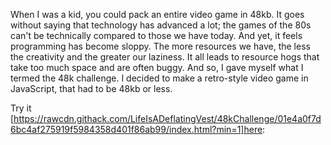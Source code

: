 When I was a kid, you could pack an entire video game in 48kb. It goes without saying that technology has advanced a lot; the games of the 80s can't be technically compared to those we have today. And yet, it feels programming has become sloppy. The more resources we have, the less the creativity and the greater our laziness. It all leads to resource hogs that take too much space and are often buggy. And so, I gave myself what I termed the 48k challenge. I decided to make a retro-style video game in JavaScript, that had to be 48kb or less. 

Try it [https://rawcdn.githack.com/LifeIsADeflatingVest/48kChallenge/01e4a0f7d6bc4af275919f5984358d401f86ab99/index.html?min=1]here:

